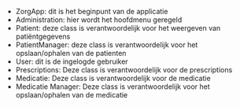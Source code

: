 * ZorgApp: dit is het beginpunt van de applicatie
* Administration: hier wordt het hoofdmenu geregeld
* Patient: deze class is verantwoordelijk voor het weergeven van patiëntgegevens
* PatientManager: deze class is verantwoordelijk voor het opslaan/ophalen van de patienten 
* User: dit is de ingelogde gebruiker
* Prescriptions: Deze class is verantwoordelijk voor de prescriptions
* Medicatie: Deze class is verantwoordelijk voor de medicatie
* Medicatie Manager: Deze class is verantwoordelijk voor het opslaan/ophalen van de medicatie
